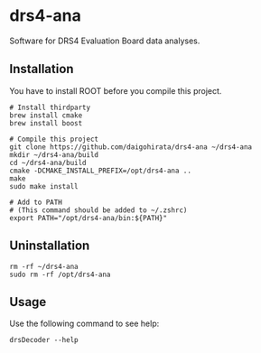 # drs4-ana
Software for DRS4 Evaluation Board data analyses.

## Installation
You have to install ROOT before you compile this project.
```
# Install thirdparty
brew install cmake
brew install boost

# Compile this project
git clone https://github.com/daigohirata/drs4-ana ~/drs4-ana
mkdir ~/drs4-ana/build
cd ~/drs4-ana/build
cmake -DCMAKE_INSTALL_PREFIX=/opt/drs4-ana ..
make 
sudo make install

# Add to PATH
# (This command should be added to ~/.zshrc)
export PATH="/opt/drs4-ana/bin:${PATH}"
```
## Uninstallation
```
rm -rf ~/drs4-ana
sudo rm -rf /opt/drs4-ana
```
## Usage
Use the following command to see help:
```
drsDecoder --help
```